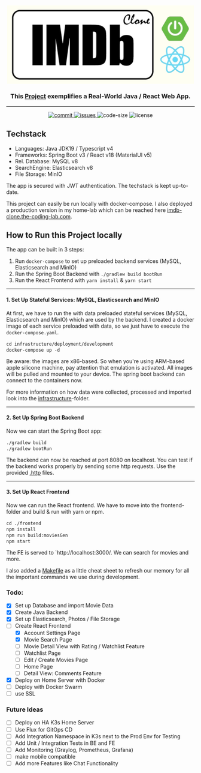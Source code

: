 
<p align="center">
<a href="http://imdb-clone.the-coding-lab.com/">
<img  alt="imdb-clone" align="center" width="500" src="docs/imdb-clone-logo.jpg" />
</a>
<h3 align="center">This <a href="http://imdb-clone.the-coding-lab.com/">Project</a>  exemplifies a Real-World Java / React Web App.</h3>
<p>

---

<p id="Badges" align="center">
  <a href="https://github.com/NiklasTiede/IMDb-Clone/commits/master">
    <img alt="commit" src="https://img.shields.io/github/last-commit/NiklasTiede/IMDb-Clone">
  </a>
  <a href="https://github.com/NiklasTiede/IMDb-Clone/issues">
    <img alt="issues" src="https://img.shields.io/github/issues-raw/niklastiede/imdb-clone" />
  </a>
  <a>
    <img alt="code-size" src="https://img.shields.io/github/languages/code-size/niklastiede/imdb-clone" />
  </a>
  <a>
    <img alt="license" src="https://img.shields.io/github/license/niklastiede/imdb-clone" />
  </a>
</p>

## Techstack
- Languages: Java JDK19 / Typescript v4
- Frameworks: Spring Boot v3 / React v18 (MaterialUI v5)
- Rel. Database: MySQL v8
- SearchEngine: Elasticsearch v8
- File Storage: MinIO

The app is secured with JWT authentication. The techstack is kept up-to-date. 

This project can easily be run locally with docker-compose. I also deployed 
a production version in my home-lab which can be reached here 
[imdb-clone.the-coding-lab.com](http://imdb-clone.the-coding-lab.com).

## How to Run this Project locally

The app can be built in 3 steps:

1. Run `docker-compose` to set up preloaded backend services (MySQL, Elasticsearch and
  MinIO)
2. Run the Spring Boot Backend with `./gradlew build bootRun`
3. Run the React Frontend with `yarn install` & `yarn start`

---

#### 1. Set Up Stateful Services: MySQL, Elasticsearch and MinIO

At first, we have to run the with data preloaded stateful services (MySQL, Elasticsearch and 
MinIO) which are used by the backend. I created a docker image of each service preloaded with 
data, so we just have to execute the `docker-compose.yaml`.

```shell
cd infrastructure/deployment/development
docker-compose up -d
```

Be aware: the images are x86-based. So when you're using ARM-based apple silicone machine, 
pay attention that emulation is activated. All images will be pulled and mounted to your device. 
The spring boot backend can connect to the containers now.

For more information on how data were collected, processed and imported look into 
the [infrastructure](./infrastructure/README.md)-folder.

--- 

#### 2. Set Up Spring Boot Backend

Now we can start the Spring Boot app:

```shell
./gradlew build
./gradlew bootRun
```

The backend can now be reached at port 8080 on localhost. You can test if the backend works properly by 
sending some http requests. Use the provided [.http](./src/main/resources/api-calls) files.

--- 

#### 3. Set Up React Frontend

Now we can run the React frontend. We have to move into the frontend-folder and build & run with yarn or npm. 

```shell
cd ./frontend
npm install
npm run build:moviesGen
npm start
```

The FE is served to `http://localhost:3000/. We can search for movies and more.

I also added a [Makefile](Makefile) as a little cheat sheet to refresh our memory for all the important commands 
we use during development.

### Todo:

- [x] Set up Database and import Movie Data
- [x] Create Java Backend
- [x] Set up Elasticsearch, Photos / File Storage
- [ ] Create React Frontend
  - [x] Account Settings Page
  - [x] Movie Search Page
  - [ ] Movie Detail View with Rating / Watchlist Feature
  - [ ] Watchlist Page
  - [ ] Edit / Create Movies Page 
  - [ ] Home Page 
  - [ ] Detail View: Comments Feature
- [x] Deploy on Home Server with Docker
- [ ] Deploy with Docker Swarm
- [ ] use SSL

### Future Ideas
- [ ] Deploy on HA K3s Home Server
- [ ] Use Flux for GitOps CD
- [ ] Add Integration Namespace in K3s next to the Prod Env for Testing
- [ ] Add Unit / Integration Tests in BE and FE
- [ ] Add Monitoring (Graylog, Prometheus, Grafana)
- [ ] make mobile compatible
- [ ] Add more Features like Chat Functionality